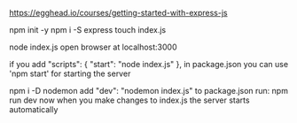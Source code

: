 https://egghead.io/courses/getting-started-with-express-js

npm init -y
npm i -S express
touch index.js

node index.js
open browser at localhost:3000

if you add
 "scripts": {
    "start": "node index.js"
  },
 in package.json
 you can use 'npm start' for starting the server

 npm i -D nodemon
 add
     "dev": "nodemon index.js"
to package.json
run: npm run dev
now when you make changes to index.js the server starts automatically

